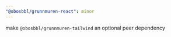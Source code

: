 ```yaml
---
"@obosbbl/grunnmuren-react": minor
---
```


make `@obosbbl/grunnmuren-tailwind` an optional peer dependency
